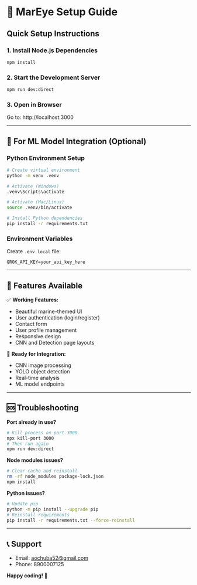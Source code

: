 # 🚀 MarEye Setup Guide

## Quick Setup Instructions

### 1. Install Node.js Dependencies
```bash
npm install
```

### 2. Start the Development Server
```bash
npm run dev:direct
```

### 3. Open in Browser
Go to: http://localhost:3000

---

## 🔧 For ML Model Integration (Optional)

### Python Environment Setup
```bash
# Create virtual environment
python -m venv .venv

# Activate (Windows)
.venv\Scripts\activate

# Activate (Mac/Linux)
source .venv/bin/activate

# Install Python dependencies
pip install -r requirements.txt
```

### Environment Variables
Create `.env.local` file:
```env
GROK_API_KEY=your_api_key_here
```

---

## 📱 Features Available

✅ **Working Features:**
- Beautiful marine-themed UI
- User authentication (login/register)
- Contact form
- User profile management
- Responsive design
- CNN and Detection page layouts

🔄 **Ready for Integration:**
- CNN image processing
- YOLO object detection
- Real-time analysis
- ML model endpoints

---

## 🆘 Troubleshooting

**Port already in use?**
```bash
# Kill process on port 3000
npx kill-port 3000
# Then run again
npm run dev:direct
```

**Node modules issues?**
```bash
# Clear cache and reinstall
rm -rf node_modules package-lock.json
npm install
```

**Python issues?**
```bash
# Update pip
python -m pip install --upgrade pip
# Reinstall requirements
pip install -r requirements.txt --force-reinstall
```

---

## 📞 Support

- Email: aochuba52@gmail.com
- Phone: 8900007125

**Happy coding! 🌊**
